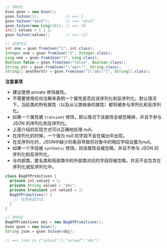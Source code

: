 

```java
// 序列化
Gson gson = new Gson();
gson.toJson(1);            // ==> 1
gson.toJson("abcd");       // ==> "abcd"
gson.toJson(new Long(10)); // ==> 10
int[] values = { 1 };
gson.toJson(values);       // ==> [1]

// 反序列化
int one = gson.fromJson("1", int.class);
Integer one = gson.fromJson("1", Integer.class);
Long one = gson.fromJson("1", Long.class);
Boolean false = gson.fromJson("false", Boolean.class);
String str = gson.fromJson("\"abc\"", String.class);
String[] anotherStr = gson.fromJson("[\"abc\"]", String[].class);
```

**注意事项**

- 建议使用 private 修饰属性。
- 不需要使用任何注解来表明一个属性是否应该序列化和反序列化。默认情况下，当前类的所有属性（以及从父类继承的属性）都将被参与序列化和反序列化。
- 如果一个属性被 `transient` 修饰，默认情况下该属性会被忽略掉，并且不参与 JSON 的序列化和反序列化。
- 上面介绍的实现方式可以正确地处理 null。
- 在序列化的时候，一个值为 null 的字段不会在输出中出现。
- 在反序列化时，JSON中缺少的条目导致将对象中的相应字段设置为null。
- 如果一个字段被 `synthetic` 修饰，则该属性会被忽略，并且不参与 JSON 的序列化和反序列化。
- 与内部类，匿名类和局部类中的外部类对应的字段将被忽略，并且不会包含在序列化或反序列化中。

```java
class BagOfPrimitives {
  private int value1 = 1;
  private String value2 = "abc";
  private transient int value3 = 3;
  BagOfPrimitives() {
    // 无参构造方法
  }
}

// 序列化
BagOfPrimitives obj = new BagOfPrimitives();
Gson gson = new Gson();
String json = gson.toJson(obj);  

// ==> json is {"value1":1,"value2":"abc"}
```

